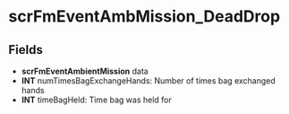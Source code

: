 # scrFmEventAmbMission_DeadDrop

## Fields
* **scrFmEventAmbientMission** data
* **INT** numTimesBagExchangeHands: Number of times bag exchanged hands
* **INT** timeBagHeld: Time bag was held for
